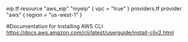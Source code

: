 eip.tf
resource "aws_eip" "myeip" {
  vpc = "true"
}
providers.tf
provider "aws" {
  region     =  "us-west-1"
}

#Documentation for Installing AWS CLI
https://docs.aws.amazon.com/cli/latest/userguide/install-cliv2.html
